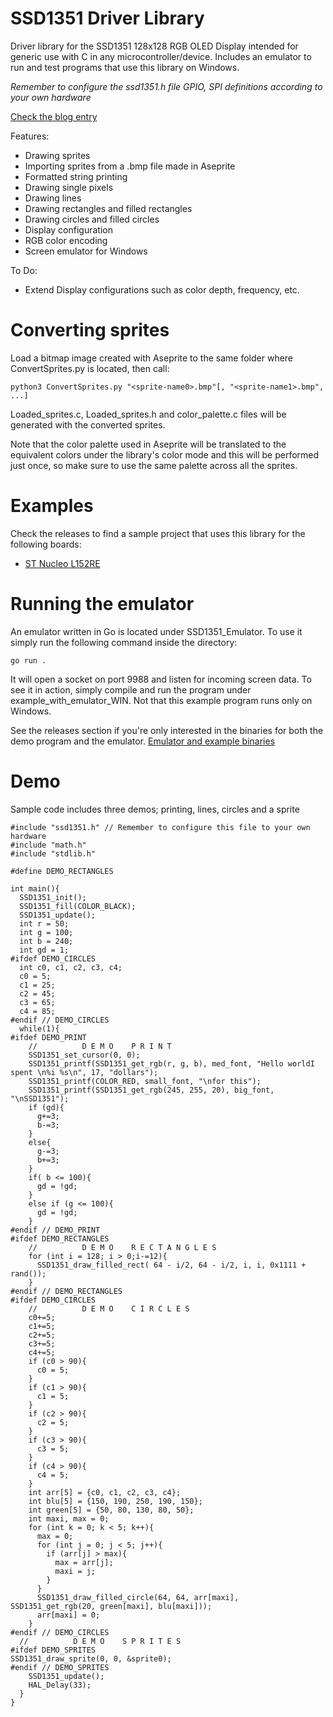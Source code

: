 # SSD1351 Driver Library
Driver library for the SSD1351 128x128 RGB OLED Display intended for generic use with C in any microcontroller/device.
Includes an emulator to run and test programs that use this library on Windows.

*Remember to configure the ssd1351.h file GPIO, SPI definitions according to your own hardware*

[Check the blog entry](https://gecko05.github.io/2019/06/23/rgb-library.html)

Features:
* Drawing sprites
* Importing sprites from a .bmp file made in Aseprite
* Formatted string printing
* Drawing single pixels
* Drawing lines
* Drawing rectangles and filled rectangles
* Drawing circles and filled circles
* Display configuration
* RGB color encoding
* Screen emulator for Windows

To Do:
* Extend Display configurations such as color depth, frequency, etc.

# Converting sprites
Load a bitmap image created with Aseprite to the same folder where ConvertSprites.py is located, then call:
```
python3 ConvertSprites.py "<sprite-name0>.bmp"[, "<sprite-name1>.bmp", ...]
```
Loaded_sprites.c, Loaded_sprites.h and color_palette.c files will be generated with the converted sprites.

Note that the color palette used in Aseprite will be translated to the equivalent colors under the library's color mode and this will be performed just once, so make sure to use the same palette across all the sprites.

# Examples

Check the releases to find a sample project that uses this library for the following boards:
* [ST Nucleo L152RE](https://github.com/Gecko05/SSD1351-Driver-Library/releases)

# Running the emulator

An emulator written in Go is located under SSD1351_Emulator. To use it simply run the following command inside the directory:
```
go run .
```
It will open a socket on port 9988 and listen for incoming screen data. To see it in action, simply compile and run the program under example_with_emulator_WIN.
Not that this example program runs only on Windows.

See the releases section if you're only interested in the binaries for both the demo program and the emulator.
[Emulator and example binaries](https://github.com/Gecko05/SSD1351-Driver-Library/releases/tag/v1.1.0)

# Demo

Sample code includes three demos; printing, lines, circles and a sprite

```
#include "ssd1351.h" // Remember to configure this file to your own hardware
#include "math.h"
#include "stdlib.h"

#define DEMO_RECTANGLES

int main(){
  SSD1351_init();
  SSD1351_fill(COLOR_BLACK);
  SSD1351_update();
  int r = 50;
  int g = 100;
  int b = 240;
  int gd = 1;
#ifdef DEMO_CIRCLES
  int c0, c1, c2, c3, c4;
  c0 = 5;
  c1 = 25;
  c2 = 45;
  c3 = 65;
  c4 = 85;
#endif // DEMO_CIRCLES
  while(1){
#ifdef DEMO_PRINT
    //          D E M O    P R I N T
    SSD1351_set_cursor(0, 0);
    SSD1351_printf(SSD1351_get_rgb(r, g, b), med_font, "Hello worldI spent \n%i %s\n", 17, "dollars");
    SSD1351_printf(COLOR_RED, small_font, "\nfor this");
    SSD1351_printf(SSD1351_get_rgb(245, 255, 20), big_font, "\nSSD1351");
    if (gd){
      g+=3;
      b-=3;
    }
    else{
      g-=3;
      b+=3;
    }
    if( b <= 100){
      gd = !gd;
    }
    else if (g <= 100){
      gd = !gd;
    }
#endif // DEMO_PRINT
#ifdef DEMO_RECTANGLES
    //          D E M O    R E C T A N G L E S
    for (int i = 128; i > 0;i-=12){
      SSD1351_draw_filled_rect( 64 - i/2, 64 - i/2, i, i, 0x1111 + rand());
    }
#endif // DEMO_RECTANGLES
#ifdef DEMO_CIRCLES
    //          D E M O    C I R C L E S
    c0+=5;
    c1+=5;
    c2+=5;
    c3+=5;
    c4+=5;
    if (c0 > 90){
      c0 = 5;
    }
    if (c1 > 90){
      c1 = 5;
    }
    if (c2 > 90){
      c2 = 5;
    }
    if (c3 > 90){
      c3 = 5;
    }
    if (c4 > 90){
      c4 = 5;
    }
    int arr[5] = {c0, c1, c2, c3, c4};
    int blu[5] = {150, 190, 250, 190, 150};
    int green[5] = {50, 80, 130, 80, 50};
    int maxi, max = 0;
    for (int k = 0; k < 5; k++){
      max = 0;
      for (int j = 0; j < 5; j++){
        if (arr[j] > max){
          max = arr[j];
          maxi = j;
        }
      }
      SSD1351_draw_filled_circle(64, 64, arr[maxi], SSD1351_get_rgb(20, green[maxi], blu[maxi]));
      arr[maxi] = 0;
    }
#endif // DEMO_CIRCLES
  //          D E M O    S P R I T E S
#ifdef DEMO_SPRITES
SSD1351_draw_sprite(0, 0, &sprite0);
#endif // DEMO_SPRITES
    SSD1351_update();
    HAL_Delay(33);
  }
}
```

